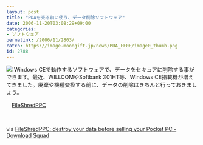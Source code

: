 ```yaml
---
layout: post
title: "PDAを売る前に使う、データ削除ソフトウェア"
date: 2006-11-20T03:08:29+09:00
categories:
- ソフトウェア
permalink: /2006/11/2803/
catch: https://image.moongift.jp/news/PDA_FF0F/image0_thumb.png
id: 2788
---
```

[![](https://image.moongift.jp/news/PDA_FF0F/image0_thumb.png)](https://image.moongift.jp/news/PDA_FF0F/image02.png) Windows CEで動作するソフトウェアで、データをセキュアに削除する事ができます。最近、WILLCOMやSoftbank X01HT等、Windows CE搭載機が増えてきました。廃棄や機種交換する前に、データの削除はきちんと行っておきましょう。

 

　[FileShredPPC](http://pocketpcapps.net/fileshredppc.aspx)

&nbsp;

 

via [FileShredPPC: destroy your data before selling your Pocket PC - Download Squad](http://www.downloadsquad.com/2006/11/18/fileshredppc-destroy-your-data-before-selling-your-pocket-pc/)

